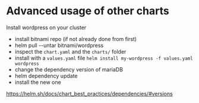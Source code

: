 # Advanced usage of other charts

Install wordpress on your cluster

- install bitnami repo (if not already done from first)
- helm pull --untar bitnami/wordpress
- inspect the `chart.yaml` and the `charts/` folder
- install with a `values.yaml` file `helm install my-wordpress -f values.yaml wordpress`
- change the dependency version of mariaDB
- helm dependency update
- install the new one

https://helm.sh/docs/chart_best_practices/dependencies/#versions
